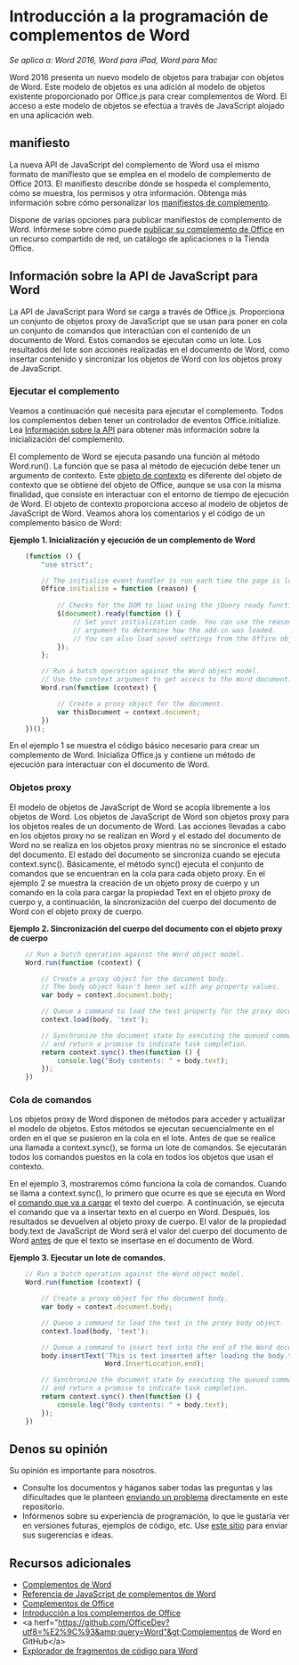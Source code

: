 # Introducción a la programación de complementos de Word

_Se aplica a: Word 2016, Word para iPad, Word para Mac_

Word 2016 presenta un nuevo modelo de objetos para trabajar con objetos de Word. Este modelo de objetos es una adición al modelo de objetos existente proporcionado por Office.js para crear complementos de Word. El acceso a este modelo de objetos se efectúa a través de JavaScript alojado en una aplicación web.

## manifiesto

La nueva API de JavaScript del complemento de Word usa el mismo formato de manifiesto que se emplea en el modelo de complemento de Office 2013. El manifiesto describe dónde se hospeda el complemento, cómo se muestra, los permisos y otra información. Obtenga más información sobre cómo personalizar los [manifiestos de complemento](https://msdn.microsoft.com/en-us/library/office/fp161044.aspx). 

Dispone de varias opciones para publicar manifiestos de complemento de Word. Infórmese sobre cómo puede [publicar su complemento de Office](https://msdn.microsoft.com/EN-US/library/office/fp123515.aspx) en un recurso compartido de red, un catálogo de aplicaciones o la Tienda Office.

## Información sobre la API de JavaScript para Word

La API de JavaScript para Word se carga a través de Office.js. Proporciona un conjunto de objetos proxy de JavaScript que se usan para poner en cola un conjunto de comandos que interactúan con el contenido de un documento de Word. Estos comandos se ejecutan como un lote. Los resultados del lote son acciones realizadas en el documento de Word, como insertar contenido y sincronizar los objetos de Word con los objetos proxy de JavaScript. 

### Ejecutar el complemento

Veamos a continuación qué necesita para ejecutar el complemento. Todos los complementos deben tener un controlador de eventos Office.initialize.  Lea [Información sobre la API](https://msdn.microsoft.com/EN-US/library/fp160953.aspx) para obtener más información sobre la inicialización del complemento.  

El complemento de Word se ejecuta pasando una función al método Word.run(). La función que se pasa al método de ejecución debe tener un argumento de contexto. Este [objeto de contexto](word-add-ins-javascript-reference/requestcontext.md) es diferente del objeto de contexto que se obtiene del objeto de Office, aunque se usa con la misma finalidad, que consiste en interactuar con el entorno de tiempo de ejecución de Word. El objeto de contexto proporciona acceso al modelo de objetos de JavaScript de Word. Veamos ahora los comentarios y el código de un complemento básico de Word:

**Ejemplo 1. Inicialización y ejecución de un complemento de Word**

```javascript
    (function () {
        "use strict";

        // The initialize event handler is run each time the page is loaded.
        Office.initialize = function (reason) {
            
            // Checks for the DOM to load using the jQuery ready function.
            $(document).ready(function () {
                // Set your initialization code. You can use the reason 
                // argument to determine how the add-in was loaded.
                // You can also load saved settings from the Office object.
            });
        };

        // Run a batch operation against the Word object model.
        // Use the context argument to get access to the Word document.
        Word.run(function (context) {

            // Create a proxy object for the document.
            var thisDocument = context.document;
        })
    })();
```

En el ejemplo 1 se muestra el código básico necesario para crear un complemento de Word. Inicializa Office.js y contiene un método de ejecución para interactuar con el documento de Word.

### Objetos proxy

El modelo de objetos de JavaScript de Word se acopla libremente a los objetos de Word. Los objetos de JavaScript de Word son objetos proxy para los objetos reales de un documento de Word. Las acciones llevadas a cabo en los objetos proxy no se realizan en Word y el estado del documento de Word no se realiza en los objetos proxy mientras no se sincronice el estado del documento. El estado del documento se sincroniza cuando se ejecuta context.sync(). Básicamente, el método sync() ejecuta el conjunto de comandos que se encuentran en la cola para cada objeto proxy.  En el ejemplo 2 se muestra la creación de un objeto proxy de cuerpo y un comando en la cola para cargar la propiedad Text en el objeto proxy de cuerpo y, a continuación, la sincronización del cuerpo del documento de Word con el objeto proxy de cuerpo. 

**Ejemplo 2. Sincronización del cuerpo del documento con el objeto proxy de cuerpo**

```javascript
    // Run a batch operation against the Word object model.
    Word.run(function (context) {

        // Create a proxy object for the document body.
        // The body object hasn't been set with any property values. 
        var body = context.document.body;

        // Queue a command to load the text property for the proxy document body object.
        context.load(body, 'text');

        // Synchronize the document state by executing the queued commands, 
        // and return a promise to indicate task completion.
        return context.sync().then(function () {
            console.log("Body contents: " + body.text);
        });  
    })
```

### Cola de comandos

Los objetos proxy de Word disponen de métodos para acceder y actualizar el modelo de objetos. Estos métodos se ejecutan secuencialmente en el orden en el que se pusieron en la cola en el lote. Antes de que se realice una llamada a context.sync(), se forma un lote de comandos. Se ejecutarán todos los comandos puestos en la cola en todos los objetos que usan el contexto.  

En el ejemplo 3, mostraremos cómo funciona la cola de comandos. Cuando se llama a context.sync(), lo primero que ocurre es que se ejecuta en Word el [comando que va a cargar](Word%20Add-ins%20JavaScript%20Reference/loadoption.md) el texto del cuerpo. A continuación, se ejecuta el comando que va a insertar texto en el cuerpo en Word. Después, los resultados se devuelven al objeto proxy de cuerpo. El valor de la propiedad body.text de JavaScript de Word será el valor del cuerpo del documento de Word <u>antes</u> de que el texto se insertase en el documento de Word. 

**Ejemplo 3. Ejecutar un lote de comandos.**

```javascript
    // Run a batch operation against the Word object model.
    Word.run(function (context) {

        // Create a proxy object for the document body.
        var body = context.document.body;

        // Queue a command to load the text in the proxy body object.
        context.load(body, 'text');

        // Queue a command to insert text into the end of the Word document body.
        body.insertText('This is text inserted after loading the body.text property',
                        Word.InsertLocation.end);

        // Synchronize the document state by executing the queued commands, 
        // and return a promise to indicate task completion.
        return context.sync().then(function () {
            console.log("Body contents: " + body.text);
        });  
    })
```

## Denos su opinión

Su opinión es importante para nosotros. 

* Consulte los documentos y háganos saber todas las preguntas y las dificultades que le planteen [enviando un problema](https://github.com/OfficeDev/office-js-docs/issues) directamente en este repositorio.
* Infórmenos sobre su experiencia de programación, lo que le gustaría ver en versiones futuras, ejemplos de código, etc. Use [este sitio](http://officespdev.uservoice.com/) para enviar sus sugerencias e ideas.


## Recursos adicionales

* [Complementos de Word](word-add-ins.md)
* [Referencia de JavaScript de complementos de Word](word-add-ins-javascript-reference.md)
* [Complementos de Office](https://msdn.microsoft.com/en-us/library/office/jj220060.aspx)
* [Introducción a los complementos de Office](http://dev.office.com/getting-started/addins)
* &lt;a herf="https://github.com/OfficeDev?utf8=%E2%9C%93&amp;query=Word"&gt;Complementos de Word en GitHub&lt;/a&gt;
* [Explorador de fragmentos de código para Word](http://officesnippetexplorer.azurewebsites.net/#/snippets/word)

